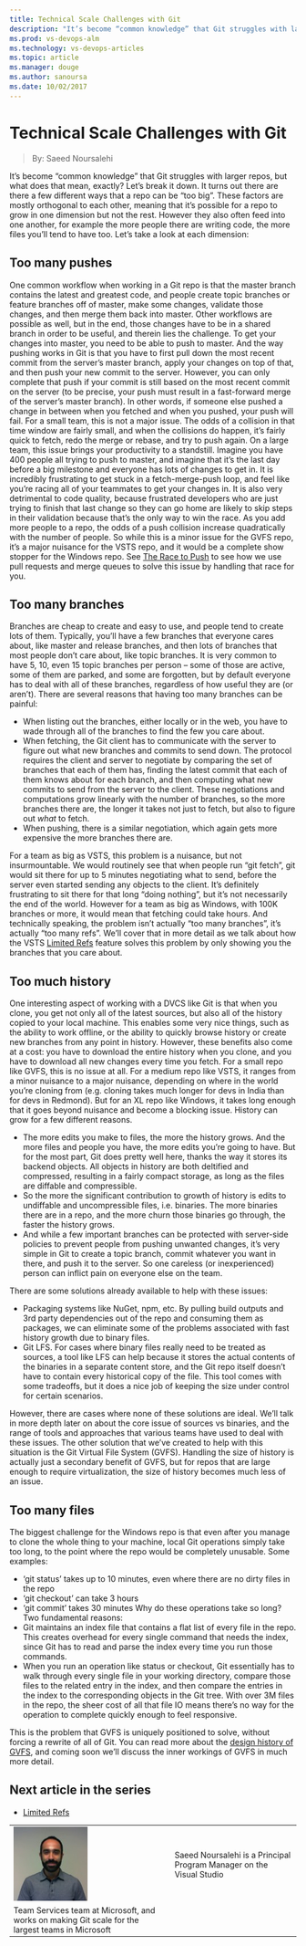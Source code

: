 ```yaml
---
title: Technical Scale Challenges with Git
description: "It’s become “common knowledge” that Git struggles with larger repos, but what does that mean, exactly?"
ms.prod: vs-devops-alm
ms.technology: vs-devops-articles
ms.topic: article
ms.manager: douge
ms.author: sanoursa
ms.date: 10/02/2017
---
```


# Technical Scale Challenges with Git
> By: Saeed Noursalehi

It’s become “common knowledge” that Git struggles with larger repos, but
what does that mean, exactly? Let’s break it down. It turns out there
are there a few different ways that a repo can be “too big”. These
factors are mostly orthogonal to each other, meaning that it’s possible
for a repo to grow in one dimension but not the rest. However they also
often feed into one another, for example the more people there are
writing code, the more files you’ll tend to have too.
Let’s take a look at each dimension:

## Too many pushes

One common workflow when working in a Git repo is that the master branch
contains the latest and greatest code, and people create topic branches
or feature branches off of master, make some changes, validate those
changes, and then merge them back into master. Other workflows are
possible as well, but in the end, those changes have to be in a shared
branch in order to be useful, and therein lies the challenge.
To get your changes into master, you need to be able to push to master.
And the way pushing works in Git is that you have to first pull down the
most recent commit from the server’s master branch, apply your changes
on top of that, and then push your new commit to the server. However,
you can only complete that push if your commit is still based on the
most recent commit on the server (to be precise, your push must result
in a fast-forward merge of the server’s master branch). In other words,
if someone else pushed a change in between when you fetched and when you
pushed, your push will fail.
For a small team, this is not a major issue. The odds of a collision in
that time window are fairly small, and when the collisions do happen,
it’s fairly quick to fetch, redo the merge or rebase, and try to push
again.
On a large team, this issue brings your productivity to a standstill.
Imagine you have 400 people all trying to push to master, and imagine
that it’s the last day before a big milestone and everyone has lots of
changes to get in. It is incredibly frustrating to get stuck in a
fetch-merge-push loop, and feel like you’re racing all of your teammates
to get your changes in. It is also very detrimental to code quality,
because frustrated developers who are just trying to finish that last
change so they can go home are likely to skip steps in their validation
because that’s the only way to win the race.
As you add more people to a repo, the odds of a push collision increase
quadratically with the number of people. So while this is a minor issue
for the GVFS repo, it’s a major nuisance for the VSTS repo, and it would
be a complete show stopper for the Windows repo.
See [The Race to Push](race-to-push.md)
to see how we use pull requests and merge queues to solve this issue by
handling that race for you.

## Too many branches

Branches are cheap to create and easy to use, and people tend to create
lots of them. Typically, you’ll have a few branches that everyone cares
about, like master and release branches, and then lots of branches that
most people don’t care about, like topic branches. It is very common to
have 5, 10, even 15 topic branches per person – some of those are
active, some of them are parked, and some are forgotten, but by default
everyone has to deal with all of these branches, regardless of how
useful they are (or aren’t).
There are several reasons that having too many branches can be painful:

- When listing out the branches, either locally or in the web, you have to wade through all of the branches to find the few you care about.
- When fetching, the Git client has to communicate with the server to figure out what new branches and commits to send down. The protocol requires the client and server to negotiate by comparing the set of branches that each of them has, finding the latest commit that each of them knows about for each branch, and then computing what new commits to send from the server to the client. These negotiations and computations grow linearly with the number of branches, so the more branches there are, the longer it takes not just to fetch, but also to figure out *what* to fetch.
- When pushing, there is a similar negotiation, which again gets more expensive the more branches there are.

For a team as big as VSTS, this problem is a nuisance, but not
insurmountable. We would routinely see that when people run “git fetch”,
git would sit there for up to 5 minutes negotiating what to send, before
the server even started sending any objects to the client. It’s
definitely frustrating to sit there for that long “doing nothing”, but
it’s not necessarily the end of the world. However for a team as big as
Windows, with 100K branches or more, it would mean that fetching could
take hours.
And technically speaking, the problem isn’t actually “too many
branches”, it’s actually “too many refs”. We’ll cover that in more
detail as we talk about how the VSTS [Limited
Refs](limited-refs.md) feature solves
this problem by only showing you the branches that you care about.

## Too much history

One interesting aspect of working with a DVCS like Git is that when you
clone, you get not only all of the latest sources, but also all of the
history copied to your local machine. This enables some very nice
things, such as the ability to work offline, or the ability to quickly
browse history or create new branches from any point in history.
However, these benefits also come at a cost: you have to download the
entire history when you clone, and you have to download all new changes
every time you fetch. For a small repo like GVFS, this is no issue at
all. For a medium repo like VSTS, it ranges from a minor nuisance to a
major nuisance, depending on where in the world you’re cloning from
(e.g. cloning takes much longer for devs in India than for devs in
Redmond). But for an XL repo like Windows, it takes long enough that it
goes beyond nuisance and become a blocking issue.
History can grow for a few different reasons.

  - The more edits you make to files, the more the history grows. And
    the more files and people you have, the more edits you’re going to
    have. But for the most part, Git does pretty well here, thanks the
    way it stores its backend objects. All objects in history are both
    deltified and compressed, resulting in a fairly compact storage, as
    long as the files are diffable and compressible.
  - So the more the significant contribution to growth of history is
    edits to undiffable and uncompressible files, i.e. binaries. The
    more binaries there are in a repo, and the more churn those binaries
    go through, the faster the history grows.
  - And while a few important branches can be protected with server-side
    policies to prevent people from pushing unwanted changes, it’s very
    simple in Git to create a topic branch, commit whatever you want in
    there, and push it to the server. So one careless (or inexperienced)
    person can inflict pain on everyone else on the team.

There are some solutions already available to help with these issues:

  - Packaging systems like NuGet, npm, etc. By pulling build outputs and
    3rd party dependencies out of the repo and consuming them as
    packages, we can eliminate some of the problems associated with fast
    history growth due to binary files.
  - Git LFS. For cases where binary files really need to be treated as
    sources, a tool like LFS can help because it stores the actual
    contents of the binaries in a separate content store, and the Git
    repo itself doesn’t have to contain every historical copy of the
    file. This tool comes with some tradeoffs, but it does a nice job of
    keeping the size under control for certain scenarios.

However, there are cases where none of these solutions are ideal. We’ll
talk in more depth later on about the core issue of sources vs binaries,
and the range of tools and approaches that various teams have used to
deal with these issues.
The other solution that we’ve created to help with this situation is the
Git Virtual File System (GVFS). Handling the size of history is actually
just a secondary benefit of GVFS, but for repos that are large enough to
require virtualization, the size of history becomes much less of an
issue.

## Too many files

The biggest challenge for the Windows repo is that even after you manage
to clone the whole thing to your machine, local Git operations simply
take too long, to the point where the repo would be completely unusable.
Some examples:

  - ‘git status’ takes up to 10 minutes, even where there are no dirty
    files in the repo
  - ‘git checkout’ can take 3 hours
  - ‘git commit’ takes 30 minutes
Why do these operations take so long? Two fundamental reasons:
  - Git maintains an index file that contains a flat list of every file
    in the repo. This creates overhead for every single command that
    needs the index, since Git has to read and parse the index every
    time you run those commands.
  - When you run an operation like status or checkout, Git essentially
    has to walk through every single file in your working directory,
    compare those files to the related entry in the index, and then
    compare the entries in the index to the corresponding objects in the
    Git tree. With over 3M files in the repo, the sheer cost of all that
    file IO means there’s no way for the operation to complete quickly
    enough to feel responsive.

This is the problem that GVFS is uniquely positioned to solve, without
forcing a rewrite of all of Git.
You can read more about the [design history of
GVFS](gvfs-design-history.md), and
coming soon we’ll discuss the inner workings of GVFS in much more
detail.

## Next article in the series

- [Limited Refs](limited-refs.md)

|             |                           |
|-------------|---------------------------|
|![Saeed Noursalehi](_img/Saeed-Noursalehi_avatar_1495566196-130x130.jpg)|Saeed Noursalehi is a Principal Program Manager on the Visual Studio
Team Services team at Microsoft, and works on making Git scale for the largest teams in Microsoft|
